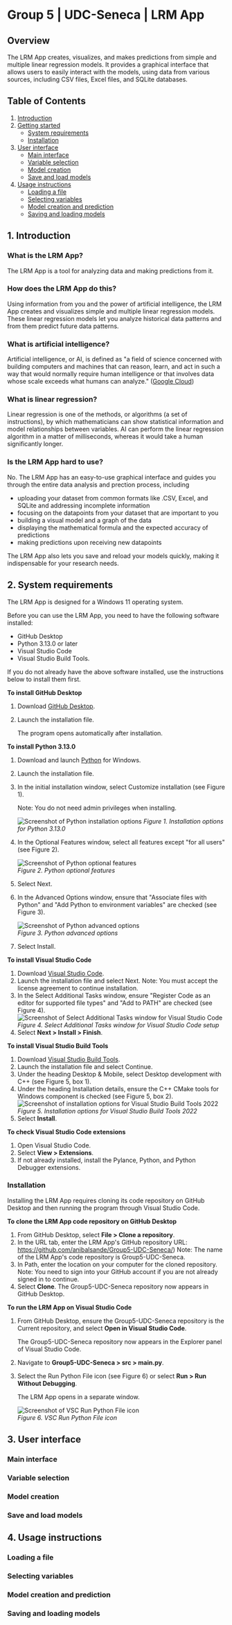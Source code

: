 # Group 5 | UDC-Seneca | LRM App

## Overview
<!-- TO DO: Add link to accessible PDF of Quick Start Guide-->

The LRM App creates, visualizes, and makes predictions from simple and multiple linear regression models. It provides a graphical interface that allows users to easily interact with the models, using data from various sources, including CSV files, Excel files, and SQLite databases.

## Table of Contents
<!--Finalize TOC at the very end. These are placeholders only at this point. All headings subject to change depending on project progress.--> 
1. [Introduction](#introduction)
2. [Getting started](#getting-started)
    - [System requirements](#system-requirements)
    - [Installation](#installation)
3. [User interface](#user-interface)
    - [Main interface](#main-interface)
    - [Variable selection](#variable-selection)
    - [Model creation](#model-creation)
    - [Save and load models](#save-and-load-models)
4. [Usage instructions](#usage-instructions)
    - [Loading a file](#loading-a-file)
    - [Selecting variables](#selecting-variables)
    - [Model creation and prediction](#model-creation-and-prediction)
    - [Saving and loading models](#saving-and-loading-models)

<!--Does Troubleshooting section need to be added? What about FAQs, Credits, Licence/License?-->

## 1. Introduction
<!-- TO DO: Add more information about name of the app (LRM App?), motivation for app, the target audience, the problem it solves, what we learned -->

### What is the LRM App? 
The LRM App is a tool for analyzing data and making predictions from it. 

### How does the LRM App do this?
Using information from you and the power of artificial intelligence, the LRM App creates and visualizes simple and multiple linear regression models. These linear regression models let you analyze historical data patterns and from them predict future data patterns. 

### What is artificial intelligence?
Artificial intelligence, or AI, is defined as "a field of science concerned with building computers and machines that can reason, learn, and act in such a way that would normally require human intelligence or that involves data whose scale exceeds what humans can analyze." ([Google Cloud](https://cloud.google.com/learn/what-is-artificial-intelligence#artificial-intelligence-defined))

### What is linear regression? 
Linear regression is one of the methods, or algorithms (a set of instructions), by which mathematicians can show statistical information and model relationships between variables. AI can perform the linear regression algorithm in a matter of milliseconds, whereas it would take a human significantly longer.  

### Is the LRM App hard to use?
No. The LRM App has an easy-to-use graphical interface and guides you through the entire data analysis and prection process, including
  - uploading your dataset from common formats like .CSV, Excel, and SQLite and addressing incomplete information
  - focusing on the datapoints from your dataset that are important to you
  - building a visual model and a graph of the data
  - displaying the mathematical formula and the expected accuracy of predictions
  - making predictions upon receiving new datapoints

The LRM App also lets you save and reload your models quickly, making it indispensable for your research needs.    

## 2. System requirements
The LRM App is designed for a Windows 11 operating system.

Before you can use the LRM App, you need to have the following software installed:
- GitHub Desktop
- Python 3.13.0 or later
- Visual Studio Code
- Visual Studio Build Tools.
   
If you do not already have the above software installed, use the instructions below to install them first. 

**To install GitHub Desktop**
1. Download [GitHub Desktop](https://desktop.github.com/download/).
2. Launch the installation file.

   The program opens automatically after installation.  

**To install Python 3.13.0**
1. Download and launch [Python](https://python.org/downloads/) for Windows.
2. Launch the installation file.
3. In the initial installation window, select Customize installation (see Figure 1).

   Note: You do not need admin privileges when installing.

   ![Screenshot of Python installation options](/images/Python_installation_screenshot.jpg)
   *Figure 1. Installation options for Python 3.13.0*  

5. In the Optional Features window, select all features except "for all users" (see Figure 2).

   ![Screenshot of Python optional features](/images/Python_optional_features_screenshot.jpg)  
   *Figure 2. Python optional features*  

7. Select Next.
8. In the Advanced Options window, ensure that "Associate files with Python" and "Add Python to environment variables" are checked (see Figure 3).

   ![Screenshot of Python advanced options](/images/Python_advanced_screenshot.jpg)  
   *Figure 3. Python advanced options*  

9. Select Install.

**To install Visual Studio Code**
1. Download [Visual Studio Code](https://code.visualstudio.com/).
2. Launch the installation file and select Next.
   Note: You must accept the license agreement to continue installation.
3. In the Select Additional Tasks window, ensure "Register Code as an editor for supported file types" and "Add to PATH" are checked (see Figure 4).
![Screenshot of Select Additional Tasks window for Visual Studio Code](/images/VSCsetuppagescreenshot.jpg)
*Figure 4. Select Additional Tasks window for Visual Studio Code setup*
4. Select **Next > Install > Finish**.

**To install Visual Studio Build Tools**
1. Download [Visual Studio Build Tools](https://visualstudio.microsoft.com/downloads/#build-tools-for-visual-studio-2022).
2. Launch the installation file and select Continue.
3. Under the heading Desktop & Mobile, select Desktop development with C++ (see Figure 5, box 1).
4. Under the heading Installation details, ensure the C++ CMake tools for Windows component is checked (see Figure 5, box 2).
![Screenshot of installation options for Visual Studio Build Tools 2022](/images/Compiler_installation_screenshot.jpg)
*Figure 5. Installation options for Visual Studio Build Tools 2022*
5. Select **Install**. 

**To check Visual Studio Code extensions**
1. Open Visual Studio Code.
2. Select **View > Extensions**.
3. If not already installed, install the Pylance, Python, and Python Debugger extensions.
 
### Installation
Installing the LRM App requires cloning its code repository on GitHub Desktop and then running the program through Visual Studio Code. 

**To clone the LRM App code repository on GitHub Desktop**
1. From GitHub Desktop, select **File > Clone a repository**.
2. In the URL tab, enter the LRM App's GitHub repository URL: https://github.com/anibalsande/Group5-UDC-Seneca/)
   Note: The name of the LRM App's code repository is Group5-UDC-Seneca.
4. In Path, enter the location on your computer for the cloned repository.
   Note: You need to sign into your GitHub account if you are not already signed in to continue.
6. Select **Clone**.
   The Group5-UDC-Seneca repository now appears in GitHub Desktop. 

**To run the LRM App on Visual Studio Code**
1. From GitHub Desktop, ensure the Group5-UDC-Seneca repository is the Current repository, and select **Open in Visual Studio Code**.
   
   The Group5-UDC-Seneca repository now appears in the Explorer panel of Visual Studio Code.
3. Navigate to **Group5-UDC-Seneca > src > main.py**.
4. Select the Run Python File icon (see Figure 6) or select **Run > Run Without Debugging**.
   
   The LRM App opens in a separate window.
   
   ![Screenshot of VSC Run Python File icon](/images/VSCRunIconScreenshot.jpg)  
   *Figure 6. VSC Run Python File icon*  

## 3. User interface

### Main interface

### Variable selection

### Model creation

### Save and load models

## 4. Usage instructions

### Loading a file

### Selecting variables

### Model creation and prediction

### Saving and loading models

<!--Troubleshooting? FAQs? Credits? Licence/License?-->
